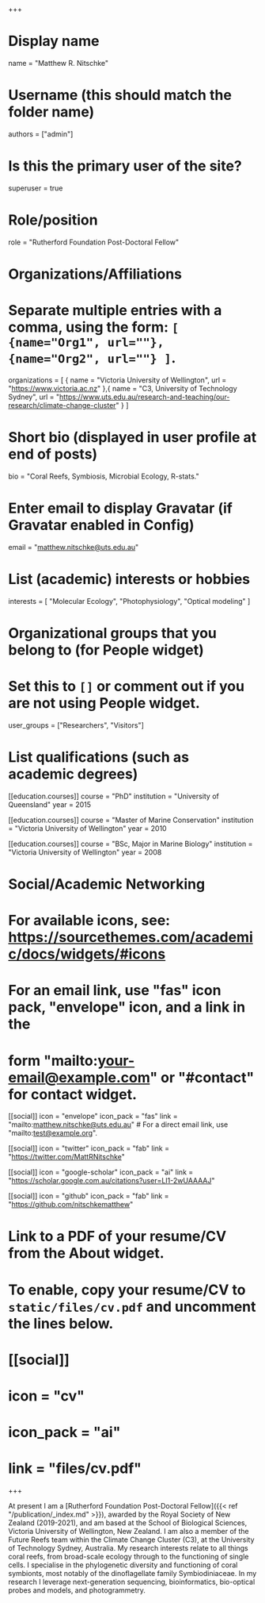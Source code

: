 +++
# Display name
name = "Matthew R. Nitschke"

# Username (this should match the folder name)
authors = ["admin"]

# Is this the primary user of the site?
superuser = true

# Role/position
role = "Rutherford Foundation Post-Doctoral Fellow"

# Organizations/Affiliations
#   Separate multiple entries with a comma, using the form: `[ {name="Org1", url=""}, {name="Org2", url=""} ]`.
organizations = [ { name = "Victoria University of Wellington", url = "https://www.victoria.ac.nz" },{ name = "C3, University of Technology Sydney", url = "https://www.uts.edu.au/research-and-teaching/our-research/climate-change-cluster" } ]

# Short bio (displayed in user profile at end of posts)
bio = "Coral Reefs, Symbiosis, Microbial Ecology, R-stats."

# Enter email to display Gravatar (if Gravatar enabled in Config)
email = "matthew.nitschke@uts.edu.au"

# List (academic) interests or hobbies
interests = [
  "Molecular Ecology",
  "Photophysiology",
  "Optical modeling"
]

# Organizational groups that you belong to (for People widget)
#   Set this to `[]` or comment out if you are not using People widget.
user_groups = ["Researchers", "Visitors"]

# List qualifications (such as academic degrees)
[[education.courses]]
  course = "PhD"
  institution = "University of Queensland"
  year = 2015

[[education.courses]]
  course = "Master of Marine Conservation"
  institution = "Victoria University of Wellington"
  year = 2010

[[education.courses]]
  course = "BSc, Major in Marine Biology"
  institution = "Victoria University of Wellington"
  year = 2008

# Social/Academic Networking
# For available icons, see: https://sourcethemes.com/academic/docs/widgets/#icons
#   For an email link, use "fas" icon pack, "envelope" icon, and a link in the
#   form "mailto:your-email@example.com" or "#contact" for contact widget.

[[social]]
  icon = "envelope"
  icon_pack = "fas"
  link = "mailto:matthew.nitschke@uts.edu.au"  # For a direct email link, use "mailto:test@example.org".

[[social]]
  icon = "twitter"
  icon_pack = "fab"
  link = "https://twitter.com/MattRNitschke"

[[social]]
  icon = "google-scholar"
  icon_pack = "ai"
  link = "https://scholar.google.com.au/citations?user=LI1-2wUAAAAJ"

[[social]]
  icon = "github"
  icon_pack = "fab"
  link = "https://github.com/nitschkematthew"

# Link to a PDF of your resume/CV from the About widget.
# To enable, copy your resume/CV to `static/files/cv.pdf` and uncomment the lines below.
# [[social]]
#   icon = "cv"
#   icon_pack = "ai"
#   link = "files/cv.pdf"

+++

At present I am a [Rutherford Foundation Post-Doctoral Fellow]({{< ref "/publication/_index.md" >}}), awarded by the Royal Society of New Zealand (2019-2021), and am based at the School of Biological Sciences, Victoria University of Wellington, New Zealand. I am also a member of the Future Reefs team within the Climate Change Cluster (C3), at the University of Technology Sydney, Australia. My research interests relate to all things coral reefs, from broad-scale ecology through to the functioning of single cells. I specialise in the phylogenetic diversity and functioning of coral symbionts, most notably of the dinoflagellate family Symbiodiniaceae. In my research I leverage next-generation sequencing, bioinformatics, bio-optical probes and models, and photogrammetry.
